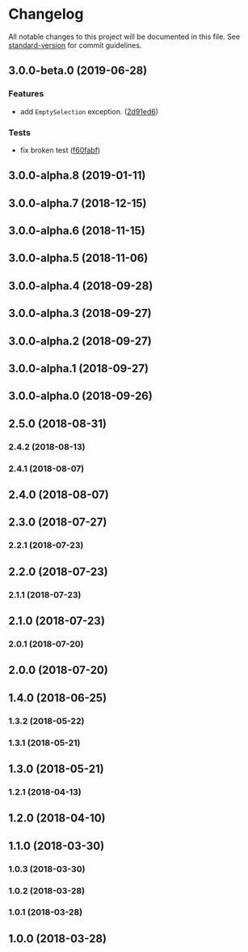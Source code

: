 # Changelog

All notable changes to this project will be documented in this file. See [standard-version](https://github.com/conventional-changelog/standard-version) for commit guidelines.

## 3.0.0-beta.0 (2019-06-28)


### Features

* add `EmptySelection` exception. ([2d91ed6](https://github.com/WuLiFang/cgtwq/commit/2d91ed6))


### Tests

* fix broken test ([f60fabf](https://github.com/WuLiFang/cgtwq/commit/f60fabf))



## 3.0.0-alpha.8 (2019-01-11)



## 3.0.0-alpha.7 (2018-12-15)



## 3.0.0-alpha.6 (2018-11-15)



## 3.0.0-alpha.5 (2018-11-06)



## 3.0.0-alpha.4 (2018-09-28)



## 3.0.0-alpha.3 (2018-09-27)



## 3.0.0-alpha.2 (2018-09-27)



## 3.0.0-alpha.1 (2018-09-27)



## 3.0.0-alpha.0 (2018-09-26)



## 2.5.0 (2018-08-31)



### 2.4.2 (2018-08-13)



### 2.4.1 (2018-08-07)



## 2.4.0 (2018-08-07)



## 2.3.0 (2018-07-27)



### 2.2.1 (2018-07-23)



## 2.2.0 (2018-07-23)



### 2.1.1 (2018-07-23)



## 2.1.0 (2018-07-23)



### 2.0.1 (2018-07-20)



## 2.0.0 (2018-07-20)



## 1.4.0 (2018-06-25)



### 1.3.2 (2018-05-22)



### 1.3.1 (2018-05-21)



## 1.3.0 (2018-05-21)



### 1.2.1 (2018-04-13)



## 1.2.0 (2018-04-10)



## 1.1.0 (2018-03-30)



### 1.0.3 (2018-03-30)



### 1.0.2 (2018-03-28)



### 1.0.1 (2018-03-28)



## 1.0.0 (2018-03-28)
